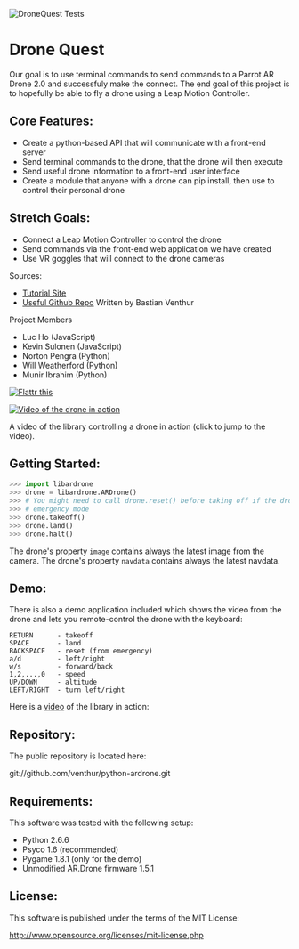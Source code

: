 
![DroneQuest Tests](https://api.travis-ci.org/DroneQuest/drone-quest.svg "Tests are passing! ... right?")

# Drone Quest

Our goal is to use terminal commands to send commands to a Parrot AR Drone 2.0 and successfuly make the connect.
The end goal of this project is to hopefully be able to fly a drone using a Leap Motion Controller.


## Core Features:
- Create a python-based API that will communicate with a front-end server
- Send terminal commands to the drone, that the drone will then execute
- Send useful drone information to a front-end user interface
- Create a module that anyone with a drone can pip install, then use to control their personal drone
	
## Stretch Goals:
- Connect a Leap Motion Controller to control the drone
- Send commands via the front-end web application we have created
- Use VR goggles that will connect to the drone cameras 

Sources: 
- [Tutorial Site](http://www.playsheep.de/drone/)
- [Useful Github Repo](https://github.com/venthur/python-ardrone) Written by Bastian Venthur

Project Members
- Luc Ho (JavaScript)
- Kevin Sulonen (JavaScript)
- Norton Pengra (Python)
- Will Weatherford (Python)
- Munir Ibrahim (Python)

<a href="https://flattr.com/submit/auto?user_id=venthur&url=http%3A%2F%2Fgithub.com%2Fventhur%2Fpython-ardrone" target="_blank"><img src="http://api.flattr.com/button/flattr-badge-large.png" alt="Flattr this" title="Flattr this" border="0"></a>

[![Video of the drone in action](https://img.youtube.com/vi/2HEV37GbUow/0.jpg)](https://www.youtube.com/watch?v=2HEV37GbUow "Click to go to the video.")

A video of the library controlling a drone in action (click to jump to the video).

Getting Started:
----------------

```python
>>> import libardrone
>>> drone = libardrone.ARDrone()
>>> # You might need to call drone.reset() before taking off if the drone is in
>>> # emergency mode
>>> drone.takeoff()
>>> drone.land()
>>> drone.halt()
```

The drone's property `image` contains always the latest image from the camera.
The drone's property `navdata` contains always the latest navdata.


Demo:
-----

There is also a demo application included which shows the video from the drone
and lets you remote-control the drone with the keyboard:

    RETURN      - takeoff
    SPACE       - land
    BACKSPACE   - reset (from emergency)
    a/d         - left/right
    w/s         - forward/back
    1,2,...,0   - speed
    UP/DOWN     - altitude
    LEFT/RIGHT  - turn left/right

Here is a [video] of the library in action:

  [video]: http://youtu.be/2HEV37GbUow

Repository:
-----------

The public repository is located here:

  git://github.com/venthur/python-ardrone.git


Requirements:
-------------

This software was tested with the following setup:

  * Python 2.6.6
  * Psyco 1.6 (recommended)
  * Pygame 1.8.1 (only for the demo)
  * Unmodified AR.Drone firmware 1.5.1


License:
--------

This software is published under the terms of the MIT License:

  http://www.opensource.org/licenses/mit-license.php

